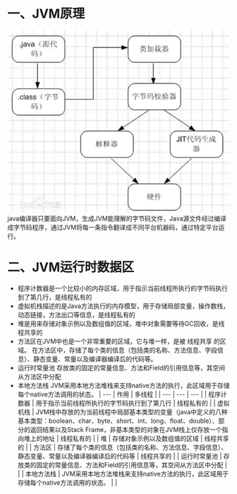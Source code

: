 # 一、JVM原理
![](../99-picture/164d5931985e6f40.png)
java编译器只要面向JVM，生成JVM能理解的字节码文件，Java源文件经过编译成字节码程序，通过JVM将每一条指令翻译成不同平台机器码，通过特定平台运行。
# 二、JVM运行时数据区

- 程序计数器是一个比较小的内存区域，用于指示当前线程所执行的字节码执行到了第几行，是线程私有的
- 虚拟机栈描述的是Java方法执行的内存模型，用于存储局部变量，操作数栈，动态链接，方法出口等信息，是线程私有的
- 堆是用来存储对象示例以及数组值的区域，堆中对象需要等待GC回收，是线程共享的
- 方法区在JVM中也是一个非常重要的区域，它与堆一样，是被 线程共享 的区域。 在方法区中，存储了每个类的信息（包括类的名称、方法信息、字段信息）、静态变量、常量以及编译器编译后的代码等。
- 运行时常量池 存放类的固定的常量信息、方法和Field的引用信息等，其空间从方法区中分配
- 本地方法栈 JVM采用本地方法堆栈来支持native方法的执行，此区域用于存储每个native方法调用的状态。
| --- | 作用 | 多线程 |
| --- | --- | --- |
| 程序计数器 | 用于指示当前线程所执行的字节码执行到了第几行 | 线程私有的 |
| 虚拟机栈 | JVM栈中存放的为当前线程中局部基本类型的变量（java中定义的八种基本类型：boolean、char、byte、short、int、long、float、double）、部分的返回结果以及Stack Frame，非基本类型的对象在JVM栈上仅存放一个指向堆上的地址 | 线程私有的 |
| 堆 | 存储对象示例以及数组值的区域 | 线程共享的 |
| 方法区 | 存储了每个类的信息（包括类的名称、方法信息、字段信息）、静态变量、常量以及编译器编译后的代码等 | 线程共享的 |
| 运行时常量池 | 存放类的固定的常量信息、方法和Field的引用信息等，其空间从方法区中分配 |  |
| 本地方法栈 | JVM采用本地方法堆栈来支持native方法的执行，此区域用于存储每个native方法调用的状态。 |  |

